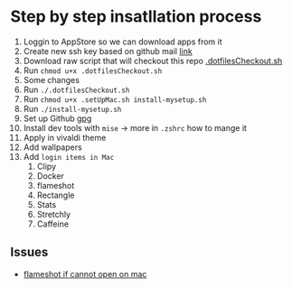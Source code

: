 # Step by step insatllation process

1. Loggin to AppStore so we can download apps from it
1. Create new ssh key based on github mail [link](https://github.com/flameshot-org/flameshot/issues/3572#issuecomment-2167705873)
1. Download raw script that will checkout this repo [.dotfilesCheckout.sh](https://github.com/dandudzi/.dotfiles/blob/master/.dotfilesCheckout.sh)
1. Run `chmod u+x .dotfilesCheckout.sh`
1. Some changes
1. Run `./.dotfilesCheckout.sh`
1. Run `chmod u+x .setUpMac.sh install-mysetup.sh`
1. Run `./install-mysetup.sh`
1. Set up Github [gpg](https://docs.github.com/en/authentication/managing-commit-signature-verification/generating-a-new-gpg-key)
1. Install dev tools with `mise` -> more in `.zshrc` how to mange it
1. Apply in vivaldi theme
1. Add wallpapers
1. Add `login items in Mac`
    1. Clipy
    1. Docker
    1. flameshot
    1. Rectangle
    1. Stats
    1. Stretchly
    1. Caffeine

## Issues

- [flameshot if cannot open on mac](https://github.com/flameshot-org/flameshot/issues/3572#issuecomment-2089076723)
